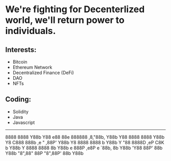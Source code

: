
# We're fighting for Decenterlized world, we'll return power to individuals.

## Interests:
- Bitcoin
- Ethereum Network
- Decentralized Finance (DeFi)
- DAO
- NFTs

## Coding:
- Solidity
- Java
- Javascript

---

8888 8888 Y88b Y88  e88 88e   888888 ,8,"88b, Y88b Y88
8888 8888  Y88b Y8 C888 888b      ,e  " ,88P'  Y88b Y8
8888 8888 b Y88b Y  "88 8888D   ,eP     C8K   b Y88b Y
8888 8888 8b Y88b    e  888P  ,e8P    e `88b, 8b Y88b 
'Y88 88P' 88b Y88b  "8",88"   88P    "8",88P' 88b Y88b
